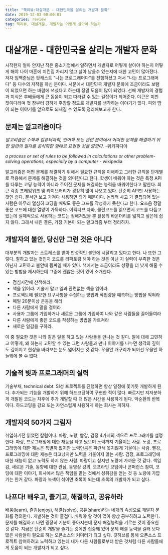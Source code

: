 ```yaml
---
title: "책리뷰:대살개문 - 대한민국을 살리는 개발자 문화"
date: 2019-12-03 00:00:01 
categories: review
tag: 책리뷰, 대살개문, 개발자는 어떻게 살아야 하는가
---
```


# 대살개문 - 대한민국을 살리는 개발자 문화

 시작한지 얼마 안지난 작은 중소기업에서 일하면서 개발자로 어떻게 살아야 하는지 어떻게 해야 나이 마흔에 치킨집 차리지 않고 살아 남을수 있는지에 대한 고민이 많아졌다. 저자 임백준님은 팟캐스트 "나는 프로그래머다"를 진행하셨고 저서 "나는 프로그래머다" 등 다수의 저작을 하신 분이다. 서문에서 대한민국 개발자 문화에 조금이라도 보탬이 되었으면 하는 바람에 쓰셨다고 하는데 정말 도움이 많이 되었다. 선배 개발자의 경험과 지식은 후배들에게 큰 돔움이 되고 따라갈 수 있는 길잡이가 되어준다. 야근은 미친 짓이다라며 첫 장부터 강하게 주장할 정도로 개발자를 생각하는 이야기가 많다. 피와 땀이 되는 이야기를 앞으로도 되새길 수 있도록 정리해보고자 한다.

## 문제는 알고리즘이다

*알고리즘은 수학과 컴퓨터과학, 언어학 또는 관련 분야에서 어떠한 문제를 해결하기 위한 일련의 절차를 공식화한 형태로 표현한 것을 말한다.*  -위키피디아 

*a process or set of rules to be followed in calculations or other problem-solving operations, especially by a computer* - wikipedia

알고리즘은 어떤 문제를 해결하기 위해서 필요한 규칙을 이해하고 그러한 규칙을 단계별로 적용해서 문제를 해결하는 것을 의미한다고 한다. 학생이 배워야 하는 것은 특정 API를 다루는 코딩 능력이 아니라 주어진 문제를 해결하는 능력을 배워야한다고 말한다. 최근 각종 프레임워크 및 라이브러리가 굉장히 많이 나오고 있다. 단순히 API만 사용하는 것인 쉽다. 문서만 보고 가져다 사용하면 되기 때문이다. 논리적 사고 가 결핍되어 있는 사람은 아무리 열심히 코딩을 배워도 좋은 코드를 작성하지 못한다고 한다. 요즈음 정말 좋은 코드에 대한 열망이 가득하다. 이펙티브 자바, 클린코드를 읽으면서 코드를 다듬고 있는데 실제적으로 사용하는 코드는 정해져있을 뿐 활용의 바운더리를 넓히고 싶은데 쉽지 않다. 그래서 내린 결론, 가장 기본이 되는 알고리즘 부터 정리하자.

## 개발자의 불안, 당신만 그런 것은 아니다

대부분의 개발자는 스트레스를 받아 만성적인 불안에 시달리고 있다고 한다. 나 또한 그렇다. 잘하고 있는 것인지 코드를 리팩토링 해야 하는 것은 아닌 지 실력이 부족한 것은 아닌지 고민하고 불안에 휩싸일 때가 있다. 책에서는 조금이라도 상황을 더 낫게 해줄 수 있는 방법을 제시하는데 그중에 괜찮은 것이 있어 소개한다.

* 점심시간에 산책해라.
* 책을 읽어라. 기술서 말고 일과 관련없는 책을 읽어라.
* 프로젝트에 필요한 요구사항을 수집하는 방법과 작업량을 예측하는 방법을 익혀라
* 매일 20분이상 운동을 해라
* 다른 사람에게 말을 걸어라
* 사용자 그룹에 가입하거나 새로운 그룹에 가입하여 나와 같은 사람들을 끌어들여라
* 다른 사람에게 좋은 코드를 작성하는 방법을 가르쳐라
* 새로운 일감을 구하라.

이 중 필요한 것은 나와 같은 일을 하고 있는 사람들을 만나는 것 같다. 일에 대해 고민하고 어떻게, 왜 하는지 고민할 수 있는 그런 사람들과 만나 이야기를 나누면 생각의 깊이도 깊어지고 현상을 바라보는 눈도 넓어지는 것 같다. 우물안 개구리가 되어선 우물안 하늘밖에 볼 수 없다.

## 기술적 빚과 프로그래머의 실력

기술부채, technical debt. SI성 프로젝트를 진행하면 항상 일정에 쫓기듯 개발하게 된다. 추가되는 기능을 개발하기 위해 하드코딩하여 구현한 적이 많다. 빠르지만 지저분하게 개발된 코드는 차후에 추가 개발할 때 더 많은 시간을 사용하게 된다. 악순환의 반복이다. 하드코딩을 강요 또는 자연스럽게 사용하게 하는 회사는 피하자. 

## 개발자의 50가지 그림자

취업하기전 읽었던 칼럼이다. 파랑, 노랑, 빨강, 검정 4가지의 색으로 프로그래머를 설명한다. 파랑, 프로그래밍에 대한 재능을 타고 났으며 노력까지 기울이는 사람. 노랑, 프로그래밍에 대한 재능은 특별히 없지만 노력만큼은 파란색 못지않게 기울이는 사람. 빨강, 프로그래밍에 대한 재능은 타고났지만 노력을 기울이지 않는 사람. 검정, 프로그래밍에 대한 재능이 없고 노력도 하지 않는 사람. 파랑이고 싶지만 노랑에 가까운 것 같다. 책임감, 새로운 기술, 동향에 대한 관심, 동영상 강의, 오프라인 모임이나 콘퍼런스 참여, 코딩에 대한 이야기, 회사에서 많은 책임을 맡는 것에서 성취감을 얻는 것 등 노랑에 가깝기는 한거 같다. 파랑과 녹색이 섞이면 초록이 되는데 초록의 개발자가 되고 싶다.

## 나프다! 배우고, 즐기고, 해결하고, 공유하라

배움(learn), 즐김(enjoy), 해결(solve), 공유(share)라는 네개의 속성으로 개발자 문화를 정의한다. 개발하는 것이 즐겁다. 배워야 할 것이 많아 항상 공부하려고 노력한다. 문제를 해결하고 나면 굉장히 기분이 좋아지는데 문제 해결능력을 기르는 것이 중요한 것 같다. 지금은 단순히 개발을 즐기는 것에만 집중돼 있어 문제 해결 능력을 길러 보다 많은 사람들이 필요로 하는 오픈소스의 커미터가 되고 싶다. 깃허브를 통해 오픈소스 프로젝트 참여하려고 노력하고 있는데 내가 다른 사람들로부터 받은 것처럼 다른 사람들에게 도움이 되는 개발자가 되고 싶다. 

